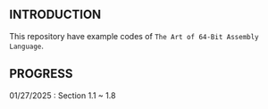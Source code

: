 ## INTRODUCTION
This repository have example codes of `The Art of 64-Bit Assembly Language`.

## PROGRESS
01/27/2025 : Section 1.1 ~ 1.8

